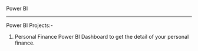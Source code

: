Power BI
___________________________
Power BI Projects:- 
1. Personal Finance Power BI Dashboard to get the detail of your personal finance.